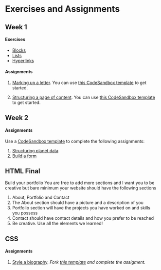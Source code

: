 # Exercises and Assignments

## Week 1
#### Exercises

- [Blocks](./01-week/blocks.md)
- [Lists](./01-week/lists.md)
- [Hyperlinks](./01-week/links.md)

#### Assignments

1. [Marking up a letter](https://developer.mozilla.org/en-US/docs/Learn/HTML/Introduction_to_HTML/Marking_up_a_letter). You can use [this CodeSandbox template](https://codesandbox.io/s/marking-up-a-letter-oijup) to get started.

2. [Structuring a page of content](https://developer.mozilla.org/en-US/docs/Learn/HTML/Introduction_to_HTML/Structuring_a_page_of_content). You can use [this CodeSandbox template](https://codesandbox.io/s/structuring-a-page-of-content-5uuo6) to get started.


## Week 2
#### Assignments

Use a [CodeSandbox template](https://codesandbox.io/s/html-excercise-template-8id74) to complete the following assignments:

1. [Structuring planet data](https://developer.mozilla.org/en-US/docs/Learn/HTML/Tables/Structuring_planet_data)
2. [Build a form](./02-week/forms.md)

## HTML Final
Build your portfolio
You are free to add more sections and I want you to be creative but bare minimum your website should have the following sections
1. About, Portfolio and Contact
2. The About section should have a picture and a description of you
3. Portfolio section will have the projects you have worked on and skills you possess
4. Contact should have contact details and how you prefer to be reached
5. Be creative. Use all the elements we learned!

## CSS

#### Assignments

1. [Style a biography](https://developer.mozilla.org/en-US/docs/Learn/CSS/First_steps/Using_your_new_knowledge). _Fork [this template](https://codesandbox.io/s/css-assignment-1-gcvg9) and complete the assigment._

